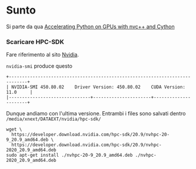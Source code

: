 # Sunto

Si parte da qua [Accelerating Python on GPUs with nvc++ and Cython](https://developer.nvidia.com/blog/accelerating-python-on-gpus-with-nvc-and-cython/)

### Scaricare HPC-SDK
Fare riferimento al sito [Nvidia](https://developer.nvidia.com/nvidia-hpc-sdk-downloads).

`nvidia-smi` produce questo

```
+-----------------------------------------------------------------------------+
| NVIDIA-SMI 450.80.02    Driver Version: 450.80.02    CUDA Version: 11.0     |
|-------------------------------+----------------------+----------------------+
```

Dunque andiamo con l'ultima versione. Entrambi i files sono salvati dentro `/media/xnext/DATAEXT/nvidia/hpc-sdk/`

```
wget \
  https://developer.download.nvidia.com/hpc-sdk/20.9/nvhpc-20-9_20.9_amd64.deb \
  https://developer.download.nvidia.com/hpc-sdk/20.9/nvhpc-2020_20.9_amd64.deb
sudo apt-get install ./nvhpc-20-9_20.9_amd64.deb ./nvhpc-2020_20.9_amd64.deb
```
